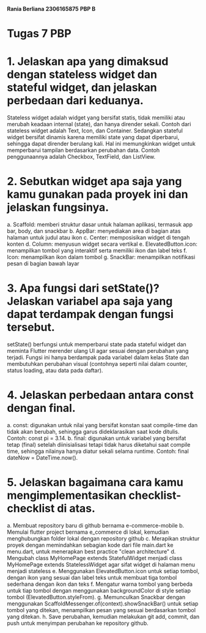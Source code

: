 **Rania Berliana** 
**2306165875**
**PBP B**

# Tugas 7 PBP
# 1. Jelaskan apa yang dimaksud dengan stateless widget dan stateful widget, dan jelaskan perbedaan dari keduanya.
Stateless widget adalah widget yang bersifat statis, tidak memiliki atau merubah keadaan internal (state), dan hanya dirender sekali. Contoh dari stateless widget adalah Text, Icon, dan Container.
Sedangkan stateful widget bersifat dinamis karena memiliki state yang dapat diperbarui, sehingga dapat dirender berulang kali. Hal ini memungkinkan widget untuk memperbarui tampilan berdasarkan perubahan data. Contoh penggunaannya adalah Checkbox, TextField, dan ListView.

# 2. Sebutkan widget apa saja yang kamu gunakan pada proyek ini dan jelaskan fungsinya.
a. Scaffold: memberi struktur dasar untuk halaman aplikasi, termasuk app bar, body, dan snackbar
b. AppBar: menyediakan area di bagian atas halaman untuk judul atau ikon
c. Center: memposisikan widget di tengah konten
d. Column: menyusun widget secara vertikal
e. ElevatedButton.icon: menampilkan tombol yang interaktif serta memiliki ikon dan label teks
f. Icon: menampilkan ikon dalam tombol
g. SnackBar: menampilkan notifikasi pesan di bagian bawah layar 

# 3. Apa fungsi dari setState()? Jelaskan variabel apa saja yang dapat terdampak dengan fungsi tersebut.
setState() berfungsi untuk memperbarui state pada stateful widget dan meminta Flutter merender ulang UI agar sesuai dengan perubahan yang terjadi. Fungsi ini hanya berdampak pada variabel dalam kelas State dan membutuhkan perubahan visual (contohnya seperti nilai dalam counter, status loading, atau data pada daftar).

# 4. Jelaskan perbedaan antara const dengan final.
a. const: digunakan untuk nilai yang bersifat konstan saat compile-time dan tidak akan berubah, sehingga garus dideklarasikan saat kode ditulis. Contoh: const pi = 3.14.
b. final: digunakan untuk variabel yang bersifat tetap (final) setelah diinisialisasi tetapi tidak harus diketahui saat compile time, sehingga nilainya hanya diatur sekali selama runtime. Contoh: final dateNow = DateTime.now().

# 5. Jelaskan bagaimana cara kamu mengimplementasikan checklist-checklist di atas.
a. Membuat repository baru di github bernama e-commerce-mobile
b. Memulai flutter project bernama e_commerce di lokal, kemudian menghubungkan folder lokal dengan repository github
c. Merapikan struktur proyek dengan memindahkan sebagian kode dari file main.dart ke menu.dart, untuk menerapkan best practice "clean architecture"
d. Mengubah class MyHomePage extends StatefulWidget menjadi class MyHomePage extends StatelessWidget agar sifat widget di halaman menu menjadi stateless
e. Menggunakan ElevatedButton.icon untuk setiap tombol, dengan ikon yang sesuai dan label teks untuk membuat tiga tombol sederhana dengan ikon dan teks
f. Mengatur warna tombol yang berbeda untuk tiap tombol dengan menggunakan backgroundColor di style setiap tombol (ElevatedButton.styleFrom).
g. Memunculkan Snackbar dengan menggunakan ScaffoldMessenger.of(context).showSnackBar() untuk setiap tombol yang ditekan, menampilkan pesan yang sesuai berdasarkan tombol yang ditekan.
h. Save perubahan, kemudian melakukan git add, commit, dan push untuk menyimpan perubahan ke repository github.
